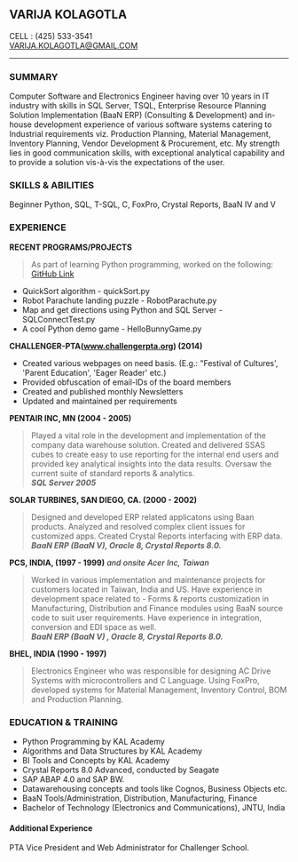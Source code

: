 ## VARIJA KOLAGOTLA

CELL : (425) 533-3541  
VARIJA.KOLAGOTLA@GMAIL.COM

----------

### SUMMARY

Computer Software and Electronics Engineer having over 10 years in IT industry with skills in SQL Server, TSQL, Enterprise Resource Planning Solution Implementation (BaaN ERP) (Consulting & Development) and in-house development experience of various software systems catering to Industrial requirements viz. Production Planning, Material Management, Inventory Planning, Vendor Development & Procurement, etc. 
My strength lies in good communication skills, with exceptional analytical capability and to provide a solution vis-à-vis the expectations of the user. 

### SKILLS & ABILITIES

Beginner Python, SQL, T-SQL, C, FoxPro, Crystal Reports, BaaN IV and V

### EXPERIENCE

**RECENT PROGRAMS/PROJECTS**
>As part of learning Python programming, worked on the following: [GitHub Link](https://github.com/VarGitHub/Projects)
>
- 	QuickSort algorithm - quickSort.py
- 	Robot Parachute landing puzzle - RobotParachute.py
- 	Map and get directions using Python and SQL Server - SQLConnectTest.py
- 	A cool Python demo game - HelloBunnyGame.py

**CHALLENGER-PTA(www.challengerpta.org) (2014)**
>
- Created various webpages on need basis. (E.g.: "Festival of Cultures', 'Parent Education', 'Eager Reader' etc.)
- Provided obfuscation of email-IDs of the board members
- Created and published monthly Newsletters
- Updated and maintained per requirements

**PENTAIR INC, MN (2004 - 2005)**
> Played a vital role in the development and implementation of the company data warehouse solution. Created and delivered SSAS cubes to create easy to use reporting for the internal end users and provided key analytical insights into the data results. Oversaw the current suite of standard reports & analytics.  
***SQL Server 2005***

 
**SOLAR TURBINES, SAN DIEGO, CA. (2000 - 2002)**
> Designed and developed ERP related applicatons using Baan products. Analyzed and resolved complex client issues for customized apps. Created Crystal Reports interfacing with ERP data.  
***BaaN ERP (BaaN V), Oracle 8, Crystal Reports 8.0.***
  

**PCS, INDIA, (1997 - 1999)** *and onsite Acer Inc, Taiwan*
> Worked in various implementation and maintenance projects for customers located in Taiwan, India and US. Have experience in development space related to - Forms & reports customization in Manufacturing, Distribution and Finance modules using BaaN source code to suit user requirements. Have experience in integration, conversion and EDI space as well.  
***BaaN ERP (BaaN V) , Oracle 8, Crystal Reports 8.0.***

**BHEL, INDIA (1990 - 1997)**  
>Electronics Engineer who was responsible for designing AC Drive Systems with microcontrollers and C Language. Using FoxPro, developed systems for Material Management, Inventory Control, BOM and Production Planning. 
  
  
  
### EDUCATION & TRAINING 
- Python Programming by KAL Academy
- Algorithms and Data Structures by KAL Academy
- BI Tools and Concepts by KAL Academy
- Crystal Reports 8.0 Advanced, conducted by Seagate
- SAP ABAP 4.0 and SAP BW.
- Datawarehousing concepts and tools like Cognos, Business Objects etc.
- BaaN Tools/Administration, Distribution, Manufacturing, Finance
- Bachelor of Technology (Electronics and Communications), JNTU, India
   
#### Additional Experience
PTA Vice President and Web Administrator for Challenger School.
